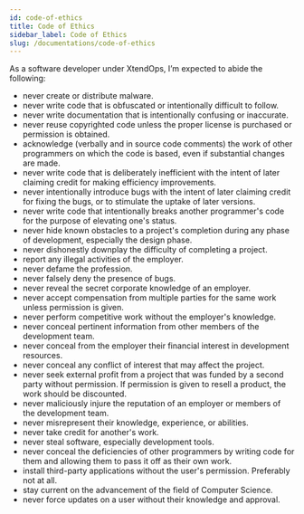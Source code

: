 ```yaml
---
id: code-of-ethics
title: Code of Ethics
sidebar_label: Code of Ethics
slug: /documentations/code-of-ethics
---
```


As a software developer under XtendOps, I’m expected to abide the following:
- never create or distribute malware.
- never write code that is obfuscated or intentionally difficult to follow.
- never write documentation that is intentionally confusing or inaccurate.
- never reuse copyrighted code unless the proper license is purchased or permission is
obtained.
- acknowledge (verbally and in source code comments) the work of other programmers on
which the code is based, even if substantial changes are made.
- never write code that is deliberately inefficient with the intent of later claiming credit for
making efficiency improvements.
- never intentionally introduce bugs with the intent of later claiming credit for fixing the
bugs, or to stimulate the uptake of later versions.
- never write code that intentionally breaks another programmer&#39;s code for the purpose of
elevating one&#39;s status.
- never hide known obstacles to a project&#39;s completion during any phase of development,
especially the design phase.
- never dishonestly downplay the difficulty of completing a project.
- report any illegal activities of the employer.
- never defame the profession.
- never falsely deny the presence of bugs.
- never reveal the secret corporate knowledge of an employer.
- never accept compensation from multiple parties for the same work unless permission is
given.
- never perform competitive work without the employer&#39;s knowledge.
- never conceal pertinent information from other members of the development team.
- never conceal from the employer their financial interest in development resources.
- never conceal any conflict of interest that may affect the project.
- never seek external profit from a project that was funded by a second party without
permission. If permission is given to resell a product, the work should be discounted.
- never maliciously injure the reputation of an employer or members of the development
team.
- never misrepresent their knowledge, experience, or abilities.
- never take credit for another&#39;s work.
- never steal software, especially development tools.
- never conceal the deficiencies of other programmers by writing code for them and
allowing them to pass it off as their own work.
- install third-party applications without the user&#39;s permission. Preferably not at all.
- stay current on the advancement of the field of Computer Science.
- never force updates on a user without their knowledge and approval.
